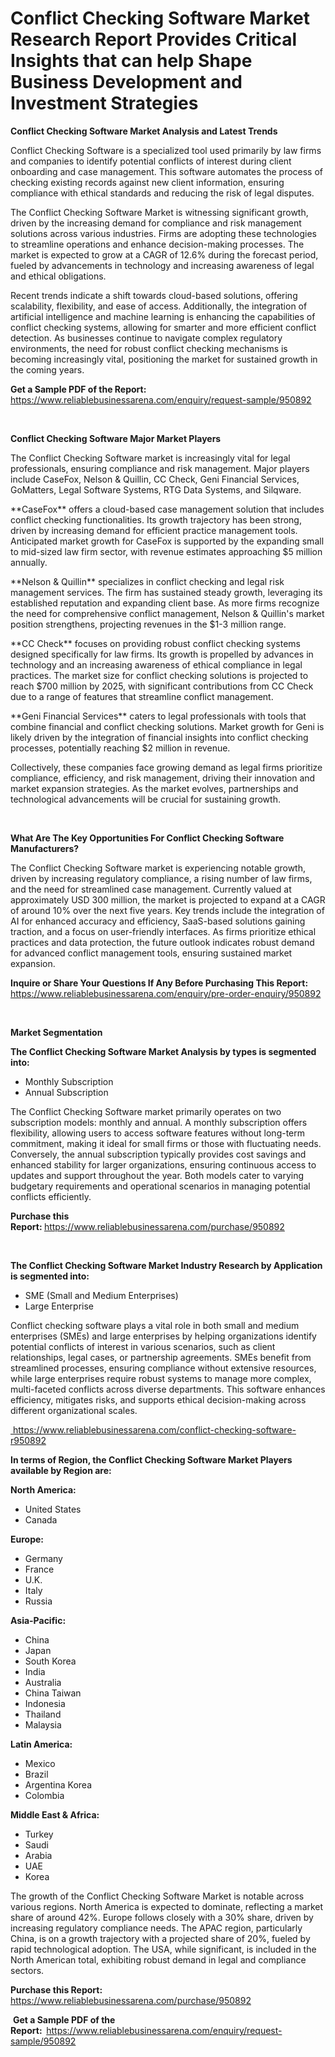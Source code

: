 <p><h1>Conflict Checking Software Market Research Report Provides Critical Insights that can help Shape Business Development and Investment Strategies</h1></p><p><strong>Conflict Checking Software Market Analysis and Latest Trends</strong></p>
<p><p>Conflict Checking Software is a specialized tool used primarily by law firms and companies to identify potential conflicts of interest during client onboarding and case management. This software automates the process of checking existing records against new client information, ensuring compliance with ethical standards and reducing the risk of legal disputes.</p><p>The Conflict Checking Software Market is witnessing significant growth, driven by the increasing demand for compliance and risk management solutions across various industries. Firms are adopting these technologies to streamline operations and enhance decision-making processes. The market is expected to grow at a CAGR of 12.6% during the forecast period, fueled by advancements in technology and increasing awareness of legal and ethical obligations. </p><p>Recent trends indicate a shift towards cloud-based solutions, offering scalability, flexibility, and ease of access. Additionally, the integration of artificial intelligence and machine learning is enhancing the capabilities of conflict checking systems, allowing for smarter and more efficient conflict detection. As businesses continue to navigate complex regulatory environments, the need for robust conflict checking mechanisms is becoming increasingly vital, positioning the market for sustained growth in the coming years.</p></p>
<p><strong>Get a Sample PDF of the Report:&nbsp;</strong> <a href="https://www.reliablebusinessarena.com/enquiry/request-sample/950892?utm_campaign=3646&utm_medium=2&utm_source=Github&utm_content=ia&utm_term=18042025&utm_id=conflict-checking-software">https://www.reliablebusinessarena.com/enquiry/request-sample/950892</a></p>
<p>&nbsp;</p>
<p><strong>Conflict Checking Software Major Market Players</strong></p>
<p><p>The Conflict Checking Software market is increasingly vital for legal professionals, ensuring compliance and risk management. Major players include CaseFox, Nelson & Quillin, CC Check, Geni Financial Services, GoMatters, Legal Software Systems, RTG Data Systems, and Silqware.</p><p>**CaseFox** offers a cloud-based case management solution that includes conflict checking functionalities. Its growth trajectory has been strong, driven by increasing demand for efficient practice management tools. Anticipated market growth for CaseFox is supported by the expanding small to mid-sized law firm sector, with revenue estimates approaching $5 million annually.</p><p>**Nelson & Quillin** specializes in conflict checking and legal risk management services. The firm has sustained steady growth, leveraging its established reputation and expanding client base. As more firms recognize the need for comprehensive conflict management, Nelson & Quillin's market position strengthens, projecting revenues in the $1-3 million range.</p><p>**CC Check** focuses on providing robust conflict checking systems designed specifically for law firms. Its growth is propelled by advances in technology and an increasing awareness of ethical compliance in legal practices. The market size for conflict checking solutions is projected to reach $700 million by 2025, with significant contributions from CC Check due to a range of features that streamline conflict management.</p><p>**Geni Financial Services** caters to legal professionals with tools that combine financial and conflict checking solutions. Market growth for Geni is likely driven by the integration of financial insights into conflict checking processes, potentially reaching $2 million in revenue.</p><p>Collectively, these companies face growing demand as legal firms prioritize compliance, efficiency, and risk management, driving their innovation and market expansion strategies. As the market evolves, partnerships and technological advancements will be crucial for sustaining growth.</p></p>
<p>&nbsp;</p>
<p><strong>What Are The Key Opportunities For Conflict Checking Software Manufacturers?</strong></p>
<p><p>The Conflict Checking Software market is experiencing notable growth, driven by increasing regulatory compliance, a rising number of law firms, and the need for streamlined case management. Currently valued at approximately USD 300 million, the market is projected to expand at a CAGR of around 10% over the next five years. Key trends include the integration of AI for enhanced accuracy and efficiency, SaaS-based solutions gaining traction, and a focus on user-friendly interfaces. As firms prioritize ethical practices and data protection, the future outlook indicates robust demand for advanced conflict management tools, ensuring sustained market expansion.</p></p>
<p><strong>Inquire or Share Your Questions If Any Before Purchasing This Report:</strong> <a href="https://www.reliablebusinessarena.com/enquiry/pre-order-enquiry/950892?utm_campaign=3646&utm_medium=2&utm_source=Github&utm_content=ia&utm_term=18042025&utm_id=conflict-checking-software">https://www.reliablebusinessarena.com/enquiry/pre-order-enquiry/950892</a></p>
<p>&nbsp;</p>
<p><strong>Market Segmentation</strong></p>
<p><strong>The Conflict Checking Software Market Analysis by types is segmented into:</strong></p>
<p><ul><li>Monthly Subscription</li><li>Annual Subscription</li></ul></p>
<p><p>The Conflict Checking Software market primarily operates on two subscription models: monthly and annual. A monthly subscription offers flexibility, allowing users to access software features without long-term commitment, making it ideal for small firms or those with fluctuating needs. Conversely, the annual subscription typically provides cost savings and enhanced stability for larger organizations, ensuring continuous access to updates and support throughout the year. Both models cater to varying budgetary requirements and operational scenarios in managing potential conflicts efficiently.</p></p>
<p><strong>Purchase this Report:&nbsp;</strong><a href="https://www.reliablebusinessarena.com/purchase/950892?utm_campaign=3646&utm_medium=2&utm_source=Github&utm_content=ia&utm_term=18042025&utm_id=conflict-checking-software">https://www.reliablebusinessarena.com/purchase/950892</a></p>
<p>&nbsp;</p>
<p><strong>The Conflict Checking Software Market Industry Research by Application is segmented into:</strong></p>
<p><ul><li>SME (Small and Medium Enterprises)</li><li>Large Enterprise</li></ul></p>
<p><p>Conflict checking software plays a vital role in both small and medium enterprises (SMEs) and large enterprises by helping organizations identify potential conflicts of interest in various scenarios, such as client relationships, legal cases, or partnership agreements. SMEs benefit from streamlined processes, ensuring compliance without extensive resources, while large enterprises require robust systems to manage more complex, multi-faceted conflicts across diverse departments. This software enhances efficiency, mitigates risks, and supports ethical decision-making across different organizational scales.</p></p>
<p><a href="https://www.reliablebusinessarena.com/conflict-checking-software-r950892?utm_campaign=3646&utm_medium=2&utm_source=Github&utm_content=ia&utm_term=18042025&utm_id=conflict-checking-software">&nbsp;https://www.reliablebusinessarena.com/conflict-checking-software-r950892</a></p>
<p><strong>In terms of Region, the Conflict Checking Software Market Players available by Region are:</strong></p>
<p>
    <p> <strong> North America: </strong>
        <ul>
            <li>United States</li>
            <li>Canada</li>
        </ul>
        </p> 
    <p> <strong> Europe: </strong>
        <ul>
            <li>Germany</li>
            <li>France</li>
            <li>U.K.</li>
            <li>Italy</li>
            <li>Russia</li>
        </ul>
        </p> 
    <p> <strong> Asia-Pacific: </strong>
        <ul>
            <li>China</li>
            <li>Japan</li>
            <li>South Korea</li>
            <li>India</li>
            <li>Australia</li>
            <li>China Taiwan</li>
            <li>Indonesia</li>
            <li>Thailand</li>
            <li>Malaysia</li>
        </ul>
        </p> 
    <p> <strong> Latin America: </strong>
        <ul>
            <li>Mexico</li>
            <li>Brazil</li>
            <li>Argentina Korea</li>
            <li>Colombia</li>
        </ul>
        </p> 
    <p> <strong> Middle East & Africa: </strong>
        <ul>
            <li>Turkey</li>
            <li>Saudi</li>
            <li>Arabia</li>
            <li>UAE</li>
            <li>Korea</li>
        </ul>
    </p>
    </p>
<p><p>The growth of the Conflict Checking Software Market is notable across various regions. North America is expected to dominate, reflecting a market share of around 42%. Europe follows closely with a 30% share, driven by increasing regulatory compliance needs. The APAC region, particularly China, is on a growth trajectory with a projected share of 20%, fueled by rapid technological adoption. The USA, while significant, is included in the North American total, exhibiting robust demand in legal and compliance sectors.</p></p>
<p><strong>Purchase this Report: </strong><a href="https://www.reliablebusinessarena.com/purchase/950892?utm_campaign=3646&utm_medium=2&utm_source=Github&utm_content=ia&utm_term=18042025&utm_id=conflict-checking-software">https://www.reliablebusinessarena.com/purchase/950892</a></p>
<p>&nbsp;<strong>Get a Sample PDF of the Report:&nbsp;&nbsp;</strong><a href="https://www.reliablebusinessarena.com/enquiry/request-sample/950892?utm_campaign=3646&utm_medium=2&utm_source=Github&utm_content=ia&utm_term=18042025&utm_id=conflict-checking-software">https://www.reliablebusinessarena.com/enquiry/request-sample/950892</a></p>
<p><strong></strong></p>
<p><p></p><p></p><p></p></p>